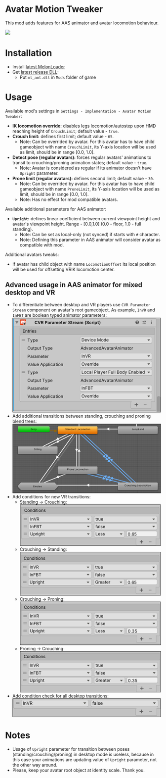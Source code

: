 # Avatar Motion Tweaker
This mod adds features for AAS animator and avatar locomotion behaviour.

![](.github/img_01.png)

# Installation
* Install [latest MelonLoader](https://github.com/LavaGang/MelonLoader)
* Get [latest release DLL](../../../releases/latest):
  * Put `ml_amt.dll` in `Mods` folder of game

# Usage
Available mod's settings in `Settings - Implementation - Avatar Motion Tweaker`:
* **IK locomotion override:** disables legs locomotion/autostep upon HMD reaching height of `CrouchLimit`; default value - `true`.
* **Crouch limit:** defines first limit; default value - `65`.
  * Note: Can be overrided by avatar. For this avatar has to have child gameobject with name `CrouchLimit`, its Y-axis location will be used as limit, should be in range [0.0, 1.0].
* **Detect pose (regular avatars):** forces regular avatars' animations to transit to crouching/proning animation states; default value - `true`.
  * Note: Avatar is considered as regular if its animator doesn't have `Upright` parameter.
* **Prone limit (regular avatars):** defines second limit; default value - `30`.
  * Note: Can be overrided by avatar. For this avatar has to have child gameobject with name `ProneLimit`, its Y-axis location will be used as limit, should be in range [0.0, 1.0].
  * Note: Has no effect for mod compatible avatars.

Available additional parameters for AAS animator:
* **`Upright`:** defines linear coefficient between current viewpoint height and avatar's viewpoint height. Range - [0.0,1.0] (0.0 - floor, 1.0 - full standing).
  * Note: Can be set as local-only (not synced) if starts with `#` character.
  * Note: Defining this parameter in AAS animator will consider avatar as compatible with mod.

Additional avatars tweaks:
* If avatar has child object with name `LocomotionOffset` its local position will be used for offsetting VRIK locomotion center.

## Advanced usage in AAS animator for mixed desktop and VR
* To differentiate between desktop and VR players use `CVR Parameter Stream` component on avatar's root gameobject. As example, `InVR` and `InFBT` are boolean typed animator parameters:  
![](.github/img_02.png)
* Add additional transitions between standing, crouching and proning blend trees:  
![](.github/img_03.png)
* Add conditions for new VR transitions:  
  * Standing -> Crouching:  
  ![](.github/img_04.png)
  * Crouching -> Standing:  
  ![](.github/img_05.png)
  * Crouching -> Proning:  
  ![](.github/img_06.png)
  * Proning -> Crouching:  
  ![](.github/img_07.png)
* Add condition check for all desktop transitions:  
![](.github/img_08.png)
  
# Notes
* Usage of `Upright` parameter for transition between poses (standing/crouching/proning) in desktop mode is useless, because in this case your animations are updating value of `Upright` parameter, not the other way around.
* Please, keep your avatar root object at identity scale. Thank you.